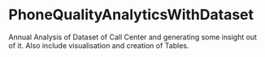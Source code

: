 # PhoneQualityAnalyticsWithDataset
Annual Analysis of Dataset of Call Center and generating some insight out of it.
Also include visualisation and creation of Tables.

